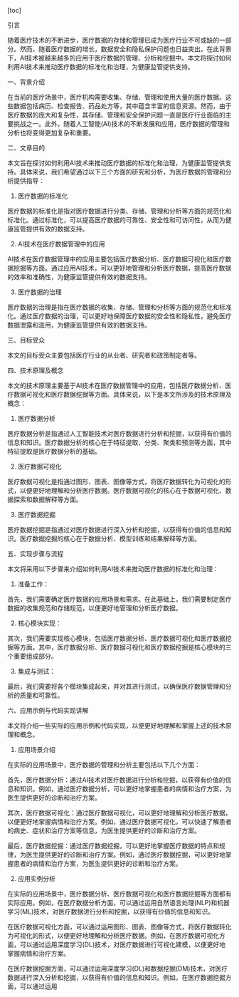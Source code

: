 
[toc]                    
                
                
引言

随着医疗技术的不断进步，医疗数据的存储和管理已成为医疗行业不可或缺的一部分。然而，随着医疗数据的增长，数据安全和隐私保护问题也日益突出。在此背景下，AI技术被越来越多的应用于医疗数据的管理、分析和挖掘中。本文将探讨如何利用AI技术来推动医疗数据的标准化和治理，为健康监管提供支持。

一、背景介绍

在当前的医疗场景中，医疗机构需要收集、存储、管理和使用大量的医疗数据。这些数据包括病历、检查报告、药品处方等，其中蕴含丰富的信息资源。然而，由于医疗数据的庞大和复杂性，其存储、管理和安全保护问题一直是医疗行业面临的主要挑战之一。此外，随着人工智能(AI)技术的不断发展和应用，医疗数据的管理和分析也将变得更加复杂和重要。

二、文章目的

本文旨在探讨如何利用AI技术来推动医疗数据的标准化和治理，为健康监管提供支持。具体来说，我们希望通过以下三个方面的研究和分析，为医疗数据的管理和分析提供指导：

1. 医疗数据的标准化

医疗数据的标准化是指对医疗数据进行分类、存储、管理和分析等方面的规范化和标准化。通过标准化，可以提高医疗数据的可靠性、安全性和可访问性，从而为健康监管提供有效的数据支持。

2. AI技术在医疗数据管理中的应用

AI技术在医疗数据管理中的应用主要包括医疗数据分析、医疗数据可视化和医疗数据挖掘等方面。通过应用AI技术，可以更好地管理和分析医疗数据，提高医疗数据的效率和准确性，为健康监管提供有效的数据支持。

3. 医疗数据的治理

医疗数据的治理是指在医疗数据的收集、存储、管理和分析等方面的规范化和标准化。通过医疗数据的治理，可以更好地保障医疗数据的安全性和隐私性，避免医疗数据泄露和滥用，为健康监管提供有效的数据支持。

三、目标受众

本文的目标受众主要包括医疗行业的从业者、研究者和政策制定者等。

四、技术原理及概念

本文的技术原理主要基于AI技术在医疗数据管理中的应用，包括医疗数据分析、医疗数据可视化和医疗数据挖掘等方面。具体来说，以下是本文所涉及的技术原理及概念：

1. 医疗数据分析

医疗数据分析是指通过人工智能技术对医疗数据进行分析和挖掘，以获得有价值的信息和知识。医疗数据分析的核心在于特征提取、分类、聚类和预测等方面，其中特征提取是医疗数据分析的基础。

2. 医疗数据可视化

医疗数据可视化是指通过图形、图表、图像等方式，将医疗数据转化为可视化的形式，以便更好地理解和分析医疗数据。医疗数据可视化的核心在于数据可视化、数据探索和数据解释等方面。

3. 医疗数据挖掘

医疗数据挖掘是指通过对医疗数据进行深入分析和挖掘，以获得有价值的信息和知识。医疗数据挖掘的核心在于数据分析、模型训练和结果解释等方面。

五、实现步骤与流程

本文将采用以下步骤来介绍如何利用AI技术来推动医疗数据的标准化和治理：

1. 准备工作：

首先，我们需要确定医疗数据的应用场景和需求。在此基础上，我们需要制定医疗数据的收集规范和存储规范，以便更好地管理和分析医疗数据。

2. 核心模块实现：

其次，我们需要实现核心模块，包括医疗数据分析、医疗数据可视化和医疗数据挖掘等方面。其中，医疗数据分析、医疗数据可视化和医疗数据挖掘是核心模块的三个重要组成部分。

3. 集成与测试：

最后，我们需要将各个模块集成起来，并对其进行测试，以确保医疗数据管理和分析的质量和可靠性。

六、应用示例与代码实现讲解

本文将介绍一些实际的应用示例和代码实现，以便更好地理解和掌握上述的技术原理和概念。

1. 应用场景介绍

在实际的应用场景中，医疗数据的管理和分析主要包括以下几个方面：

首先，医疗数据分析：通过AI技术对医疗数据进行分析和挖掘，以获得有价值的信息和知识。例如，通过医疗数据分析，可以更好地掌握患者的病情和治疗方案，为医生提供更好的诊断和治疗方案。

其次，医疗数据可视化：通过医疗数据可视化，可以更好地理解和分析医疗数据，以便更好地掌握病情和治疗方案。例如，通过医疗数据可视化，可以快速了解患者的病史、症状和治疗方案等信息，为医生提供更好的诊断和治疗方案。

最后，医疗数据挖掘：通过医疗数据挖掘，可以更好地掌握医疗数据的特点和规律，为医生提供更好的诊断和治疗方案。例如，通过医疗数据挖掘，可以更好地掌握患者的病情和治疗方案，为医生提供更好的诊断和治疗方案。

2. 应用实例分析

在实际的应用场景中，医疗数据分析、医疗数据可视化和医疗数据挖掘等方面都有实际应用。例如，在医疗数据分析方面，可以通过运用自然语言处理(NLP)和机器学习(ML)技术，对医疗数据进行分析和挖掘，以获得有价值的信息和知识。

在医疗数据可视化方面，可以通过运用图形、图表、图像等方式，将医疗数据转化为可视化的形式，以便更好地理解和分析医疗数据。例如，在医疗数据可视化方面，可以通过运用深度学习(DL)技术，对医疗数据进行可视化建模，以便更好地掌握病情和治疗方案。

在医疗数据挖掘方面，可以通过运用深度学习(DL)和数据挖掘(DM)技术，对医疗数据进行深入分析和挖掘，以获得有价值的信息和知识。例如，在医疗数据挖掘方面，可以通过运用

